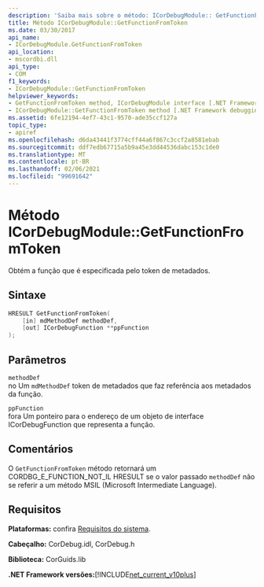 ```yaml
---
description: 'Saiba mais sobre o método: ICorDebugModule:: GetFunctionFromToken'
title: Método ICorDebugModule::GetFunctionFromToken
ms.date: 03/30/2017
api_name:
- ICorDebugModule.GetFunctionFromToken
api_location:
- mscordbi.dll
api_type:
- COM
f1_keywords:
- ICorDebugModule::GetFunctionFromToken
helpviewer_keywords:
- GetFunctionFromToken method, ICorDebugModule interface [.NET Framework debugging]
- ICorDebugModule::GetFunctionFromToken method [.NET Framework debugging]
ms.assetid: 6fe12194-4ef7-43c1-9570-ade35ccf127a
topic_type:
- apiref
ms.openlocfilehash: d6da43441f3774cff44a6f867c3ccf2a8581ebab
ms.sourcegitcommit: ddf7edb67715a5b9a45e3dd44536dabc153c1de0
ms.translationtype: MT
ms.contentlocale: pt-BR
ms.lasthandoff: 02/06/2021
ms.locfileid: "99691642"
---
```

# <a name="icordebugmodulegetfunctionfromtoken-method"></a>Método ICorDebugModule::GetFunctionFromToken

Obtém a função que é especificada pelo token de metadados.  
  
## <a name="syntax"></a>Sintaxe  
  
```cpp  
HRESULT GetFunctionFromToken(  
    [in] mdMethodDef methodDef,  
    [out] ICorDebugFunction **ppFunction  
);  
```  
  
## <a name="parameters"></a>Parâmetros  

 `methodDef`  
 no Um `mdMethodDef` token de metadados que faz referência aos metadados da função.  
  
 `ppFunction`  
 fora Um ponteiro para o endereço de um objeto de interface ICorDebugFunction que representa a função.  
  
## <a name="remarks"></a>Comentários  

 O `GetFunctionFromToken` método retornará um CORDBG_E_FUNCTION_NOT_IL HRESULT se o valor passado `methodDef` não se referir a um método MSIL (Microsoft Intermediate Language).  
  
## <a name="requirements"></a>Requisitos  

 **Plataformas:** confira [Requisitos do sistema](../../get-started/system-requirements.md).  
  
 **Cabeçalho:** CorDebug.idl, CorDebug.h  
  
 **Biblioteca:** CorGuids.lib  
  
 **.NET Framework versões:**[!INCLUDE[net_current_v10plus](../../../../includes/net-current-v10plus-md.md)]

